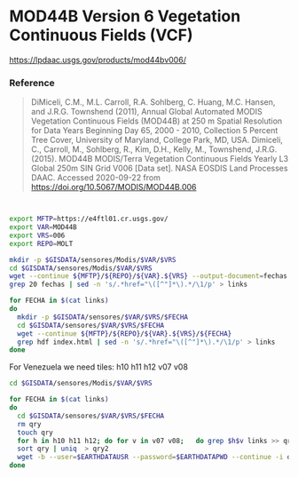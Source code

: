 # MOD44B Version 6 Vegetation Continuous Fields (VCF)

https://lpdaac.usgs.gov/products/mod44bv006/

### Reference
> DiMiceli, C.M., M.L. Carroll, R.A. Sohlberg, C. Huang, M.C. Hansen, and J.R.G. Townshend (2011), Annual Global Automated MODIS Vegetation Continuous Fields (MOD44B) at 250 m Spatial Resolution for Data Years Beginning Day 65, 2000 - 2010, Collection 5 Percent Tree Cover, University of Maryland, College Park, MD, USA.
> Dimiceli, C., Carroll, M., Sohlberg, R., Kim, D.H., Kelly, M., Townshend, J.R.G. (2015). MOD44B MODIS/Terra Vegetation Continuous Fields Yearly L3 Global 250m SIN Grid V006 [Data set]. NASA EOSDIS Land Processes DAAC. Accessed 2020-09-22 from https://doi.org/10.5067/MODIS/MOD44B.006


```sh


export MFTP=https://e4ftl01.cr.usgs.gov/
export VAR=MOD44B
export VRS=006
export REPO=MOLT

mkdir -p $GISDATA/sensores/Modis/$VAR/$VRS
cd $GISDATA/sensores/Modis/$VAR/$VRS
wget --continue ${MFTP}/${REPO}/${VAR}.${VRS} --output-document=fechas
grep 20 fechas | sed -n 's/.*href="\([^"]*\).*/\1/p' > links

for FECHA in $(cat links)
do
  mkdir -p $GISDATA/sensores/$VAR/$VRS/$FECHA
  cd $GISDATA/sensores/$VAR/$VRS/$FECHA
  wget --continue ${MFTP}/${REPO}/${VAR}.${VRS}/${FECHA}
  grep hdf index.html | sed -n 's/.*href="\([^"]*\).*/\1/p' > links
done
```

For Venezuela we need tiles: h10 h11 h12 v07 v08

```sh
cd $GISDATA/sensores/Modis/$VAR/$VRS

for FECHA in $(cat links)
do
  cd $GISDATA/sensores/$VAR/$VRS/$FECHA
  rm qry
  touch qry
  for h in h10 h11 h12; do for v in v07 v08;   do grep $h$v links >> qry; done ;done ;
  sort qry | uniq  > qry2
  wget -b --user=$EARTHDATAUSR --password=$EARTHDATAPWD --continue -i qry2 --base=${MFTP}${REPO}/${VAR}.${VRS}/${FECHA}/
done

```
